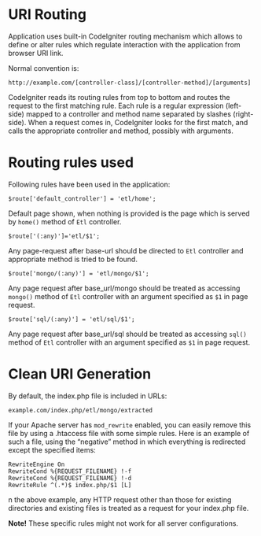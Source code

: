 # URI Routing

Application uses built-in CodeIgniter routing mechanism which allows to define or alter rules which regulate interaction with
the application from browser URI link.

Normal convention is:

`http://example.com/[controller-class]/[controller-method]/[arguments]`

CodeIgniter reads its routing rules from top to bottom and routes the request to the first matching rule. Each rule is a regular expression (left-side) mapped to a controller and method name separated by slashes (right-side). When a request comes in, CodeIgniter looks for the first match, and calls the appropriate controller and method, possibly with arguments.

# Routing rules used

Following rules have been used in the application:

    $route['default_controller'] = 'etl/home';
    
Default page shown, when nothing is provided is the page which is served by `home()` method of `Etl`
controller.
    
    $route['(:any)']='etl/$1';
    
Any page-request after base-url should be directed to `Etl` controller and appropriate method is tried to be found.
    
    $route['mongo/(:any)'] = 'etl/mongo/$1';
    
Any page request after base_url/mongo should be treated as accessing `mongo()` method of `Etl` controller with an argument specified as `$1` in page request.
    
    $route['sql/(:any)'] = 'etl/sql/$1';

Any page request after base_url/sql should be treated as accessing `sql()` method of `Etl` controller with an argument specified as `$1` in page request.

# Clean URI Generation

By default, the index.php file is included in URLs:

`example.com/index.php/etl/mongo/extracted`

If your Apache server has `mod_rewrite` enabled, you can easily remove this file by using a .htaccess file with some simple rules. 
Here is an example of such a file, using the “negative” method in which everything is redirected except the specified items:

    RewriteEngine On
    RewriteCond %{REQUEST_FILENAME} !-f
    RewriteCond %{REQUEST_FILENAME} !-d
    RewriteRule ^(.*)$ index.php/$1 [L]
    
n the above example, any HTTP request other than those for existing directories and existing files is treated as a request for your index.php file.

**Note!**  These specific rules might not work for all server configurations.